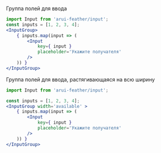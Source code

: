 Группа полей для ввода
```jsx
import Input from 'arui-feather/input';
const inputs = [1, 2, 3, 4];
<InputGroup>
    { inputs.map(input => (
        <Input
            key={ input }
            placeholder='Укажите получателя'
        />
    )) }
</InputGroup>
```

Группа полей для ввода, растягивающаяся на всю ширину
```jsx
import Input from 'arui-feather/input';

const inputs = [1, 2, 3, 4];
<InputGroup width='available' >
    { inputs.map(input => (
        <Input
            key={ input }
            placeholder='Укажите получателя'
        />
    )) }
</InputGroup>
```
